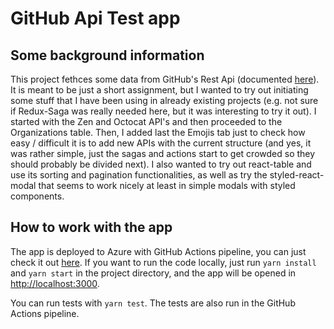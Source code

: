 # GitHub Api Test app

## Some background information

This project fethces some data from GitHub's Rest Api (documented [here](https://docs.github.com/en/free-pro-team@latest/rest)). It is meant to be just a short assignment, but I wanted to try out initiating some stuff that I have been using in already existing projects (e.g. not sure if Redux-Saga was really needed here, but it was interesting to try it out). I started with the Zen and Octocat API's and then proceeded to the Organizations table. Then, I added last the Emojis tab just to check how easy / difficult it is to add new APIs with the current structure (and yes, it was rather simple, just the sagas and actions start to get crowded so they should probably be divided next). I also wanted to try out react-table and use its sorting and pagination functionalities, as well as try the styled-react-modal that seems to work nicely at least in simple modals with styled components.

## How to work with the app

The app is deployed to Azure with GitHub Actions pipeline, you can just check it out [here](https://githubapistorage.z6.web.core.windows.net/).
If you want to run the code locally, just run `yarn install` and `yarn start` in the project directory, and the app will be opened in [http://localhost:3000](http://localhost:3000).

You can run tests with `yarn test`. The tests are also run in the GitHub Actions pipeline.

